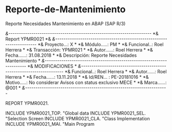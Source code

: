# Reporte-de-Mantenimiento
Reporte Necesidades Mantenimiento en ABAP (SAP R/3)

*&---------------------------------------------------------------------*
*& Report  YPMR0021
*&
*&---------------------------------------------------------------------*
*& Proyecto...: X                                                      *
*& Módulo.....: PM                                                     *
*& Funcional..: Roel Herrera                                           *
*& Transacción: YPMR021                                                *
*& Autor......: Roel Herrera                                           *
*& Fecha......: 31.08.2018                                             *
*& Descripción: Reporte Necesidades Mantenimiento                      *
*&---------------------------------------------------------------------*
*& MODIFICACIONES                                                      *
*&---------------------------------------------------------------------*
*& Funcional..: Roel Herrera                                           *
*& Autor......: Roel Herrera                                           *
*& Fecha......: 13.11.2018                                             *
*& Id/REN...  : PE-20181016                                            *
*& Motivo.....: No considerar Avisos con status exclusivo MECE         *
*& Marca......: @001                                                   *
*&---------------------------------------------------------------------*

REPORT  YPMR0021.

INCLUDE YPMR0021_TOP.   "Global data
INCLUDE YPMR0021_SEL.   "Selection Screen
INCLUDE YPMR0021_CLA.   "Class Implementation
INCLUDE YPMR0021_MAI.   "Main Program
